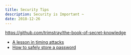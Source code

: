 ```yaml
---
title: Security Tips
description: Security is Important ~
date: 2018-12-26
---
```


https://github.com/trimstray/the-book-of-secret-knowledge

* [A lesson in timing attacks](https://codahale.com/a-lesson-in-timing-attacks)
* [How to safely store a password](https://codahale.com/how-to-safely-store-a-password)
